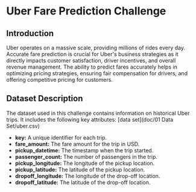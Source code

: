 # Uber Fare Prediction Challenge

## Introduction
Uber operates on a massive scale, providing millions of rides every day. Accurate fare prediction is crucial for Uber's business strategies as it directly impacts customer 
satisfaction, driver incentives, and overall revenue management. The ability to predict fares accurately helps in optimizing pricing strategies, ensuring fair compensation 
for drivers, and offering competitive pricing for customers.

## Dataset Description
The dataset used in this challenge contains information on historical Uber trips. It includes the following key attributes:
[data set](doc/01 Data Set/uber.csv)
- **key:** A unique identifier for each trip.
- **fare_amount:** The fare amount for the trip in USD.
- **pickup_datetime:** The timestamp when the trip started.
- **passenger_count:** The number of passengers in the trip.
- **pickup_longitude:** The longitude of the pickup location.
- **pickup_latitude:** The latitude of the pickup location.
- **dropoff_longitude:** The longitude of the drop-off location.
- **dropoff_latitude:** The latitude of the drop-off location.
